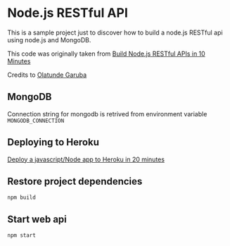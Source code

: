 # Node.js RESTful API 

This is a sample project just to discover how to build a node.js RESTful api using node.js and MongoDB.

This code was originally taken from [Build Node.js RESTful APIs in 10 Minutes
](https://www.codementor.io/olatundegaruba/nodejs-restful-apis-in-10-minutes-q0sgsfhbd)

Credits to [Olatunde Garuba](https://github.com/generalgmt)

## MongoDB
Connection string for mongodb is retrived from environment variable `MONGODB_CONNECTION`

## Deploying to Heroku
[Deploy a javascript/Node app to Heroku in 20 minutes](http://vitomd.com/blog/coding/deploy-a-javascript-node-app-to-heroku-in-20-minutes)


## Restore project dependencies
`npm build`

## Start web api
`npm start`